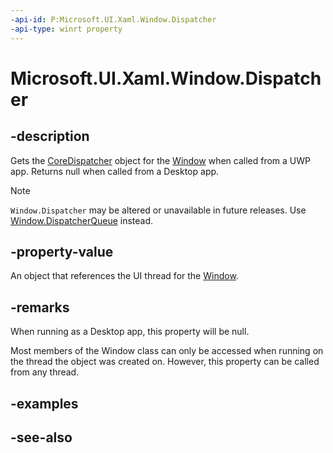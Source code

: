 ```yaml
---
-api-id: P:Microsoft.UI.Xaml.Window.Dispatcher
-api-type: winrt property
---
```


<!-- Property syntax
public Windows.UI.Core.CoreDispatcher Dispatcher { get; }
-->

# Microsoft.UI.Xaml.Window.Dispatcher

## -description

Gets the [CoreDispatcher](/uwp/api/windows.ui.core.coredispatcher) object for the [Window](window.md) when called from a UWP app. Returns null when called from a Desktop app.

> [!NOTE]
> `Window.Dispatcher` may be altered or unavailable in future releases. Use [Window.DispatcherQueue](window_dispatcherqueue.md) instead.

## -property-value

An object that references the UI thread for the [Window](window.md).

## -remarks

When running as a Desktop app, this property will be null.

Most members of the Window class can only be accessed when running on the thread the object was created on. However, this property can be called from any thread.

## -examples

## -see-also
